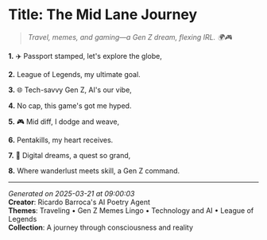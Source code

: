 # Title: The Mid Lane Journey

> *Travel, memes, and gaming—a Gen Z dream, flexing IRL. 🌍🎮*

**1.** ✈️ Passport stamped, let's explore the globe,


**2.** League of Legends, my ultimate goal.


**3.** 🌐 Tech-savvy Gen Z, AI's our vibe,


**4.** No cap, this game's got me hyped.


**5.** 🎮 Mid diff, I dodge and weave,


**6.** Pentakills, my heart receives.


**7.** 🌟 Digital dreams, a quest so grand,


**8.** Where wanderlust meets skill, a Gen Z command.



---

*Generated on 2025-03-21 at 09:00:03*  
**Creator**: Ricardo Barroca's AI Poetry Agent  
**Themes**: Traveling • Gen Z Memes Lingo • Technology and AI • League of Legends  
**Collection**: A journey through consciousness and reality